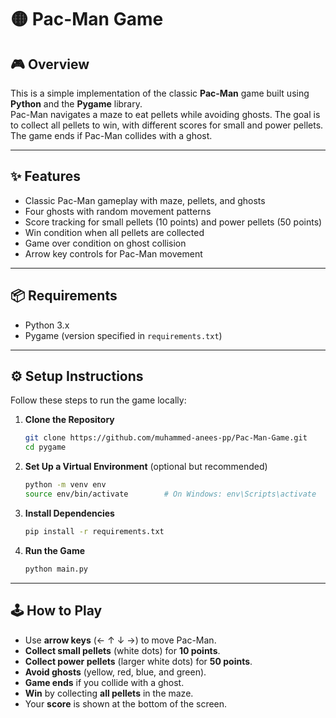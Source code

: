 # 🟡 Pac-Man Game

## 🎮 Overview

This is a simple implementation of the classic **Pac-Man** game built using **Python** and the **Pygame** library.  
Pac-Man navigates a maze to eat pellets while avoiding ghosts. The goal is to collect all pellets to win, with different scores for small and power pellets. The game ends if Pac-Man collides with a ghost.

---

## ✨ Features

- Classic Pac-Man gameplay with maze, pellets, and ghosts
- Four ghosts with random movement patterns
- Score tracking for small pellets (10 points) and power pellets (50 points)
- Win condition when all pellets are collected
- Game over condition on ghost collision
- Arrow key controls for Pac-Man movement

---


## 📦 Requirements

- Python 3.x
- Pygame (version specified in `requirements.txt`)

---

## ⚙️ Setup Instructions

Follow these steps to run the game locally:

1. **Clone the Repository**
   ```bash
   git clone https://github.com/muhammed-anees-pp/Pac-Man-Game.git
   cd pygame
   ```

2. **Set Up a Virtual Environment** (optional but recommended)
   ```bash
   python -m venv env
   source env/bin/activate        # On Windows: env\Scripts\activate
   ```

3. **Install Dependencies**
   ```bash
   pip install -r requirements.txt
   ```

4. **Run the Game**
   ```bash
   python main.py
   ```

---

## 🕹️ How to Play

- Use **arrow keys** (← ↑ ↓ →) to move Pac-Man.
- **Collect small pellets** (white dots) for **10 points**.
- **Collect power pellets** (larger white dots) for **50 points**.
- **Avoid ghosts** (yellow, red, blue, and green).
- **Game ends** if you collide with a ghost.
- **Win** by collecting **all pellets** in the maze.
- Your **score** is shown at the bottom of the screen.
